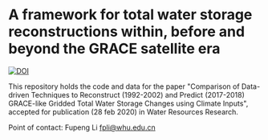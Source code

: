 # A framework for total water storage reconstructions within, before and beyond the GRACE satellite era
[![DOI](https://zenodo.org/badge/241656739.svg)](https://zenodo.org/badge/latestdoi/241656739)


This repository holds the code and data for the paper "Comparison of Data-driven Techniques to Reconstruct (1992-2002) and Predict (2017-2018) GRACE-like Gridded Total Water Storage Changes using Climate Inputs", accepted for publication (28 feb 2020) in  Water Resources Research.

Point of contact: Fupeng Li fpli@whu.edu.cn





